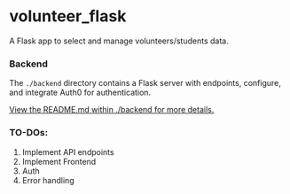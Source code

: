 # volunteer_flask
A Flask app to select and manage volunteers/students data.

### Backend

The `./backend` directory contains a Flask server with endpoints, configure, and integrate Auth0 for authentication.

[View the README.md within ./backend for more details.](./backend/README.md)


### TO-DOs:
1. Implement API endpoints
2. Implement Frontend
3. Auth
4. Error handling